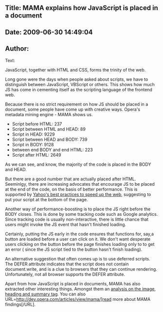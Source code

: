 Title: MAMA explains how JavaScript is placed in a document
----
Date: 2009-06-30 14:49:04
----
Author: 
----
Text:

<p>
JavaScript, together with HTML and CSS, forms the trinity of the web.
</p>
<p>
Long gone were the days when people asked about scripts, we have to distinguish between JavaScript, VBScript or others. This shows how much JS has come in cementing itself as the scripting language of the frontend web.
</p>
<p>
Because there is no strict requirement on how JS should be placed in a document, some people have come up with creative ways. Opera&#39;s metadata mining engine - MAMA shows us.
</p>
<p>
<ul>
<li>
Script before HTML: 237
</li>
<li>
Script between HTML and HEAD: 89
</li>
<li>
Script in HEAD: 9229
</li>
<li>
Script between HEAD and BODY: 739
</li>
<li>
Script in BODY: 9128
</li>
<li>
between end BODY and end HTML: 223
</li>
<li>
Script after HTML: 2649
</li>
</ul>
</p>
<p>
As we can see, and know, the majority of the code is placed in the BODY and HEAD.  
</p>
<p>
But there are a good number that are actually placed after HTML. Seeminlgy, there are increasing advocates that encourage JS to be placed at the end of the code, on the basis of better performance.  This is supported by <a href="http://developer.yahoo.com/performance/rules.html" target="_blank">Yahoo&#39;s best practices to speed up the web</a>, suggesting to put your script at the bottom of the page.
</p>
<p>
Another way of performance-boosting is to place the JS right before the BODY closes. This is done by some tracking code such as Google analytics. Since tracking code is usually non-interactive, there is little chance that users might invoke the JS event that hasn&#39;t finished loading.
</p>
<p>
Certainly, putting the JS early in the code ensures that functions for, say,a button are loaded before a user can click on it. We don&#39;t want desperate users clicking on the button before the page finishes loading only to to get an error ( since the JS script tied to the button hasn&#39;t finish loading).
</p>
<p>
An alternative suggestion that often comes up is to use deferred scripts. The DEFER attribute indicates that the script does not contain document.write, and is a clue to browsers that they can continue rendering. Unfortunately, not all browser supports the DEFER attribute.
</p>
<p>
Apart from how JavaScript is placed in documents, MAMA has also extracted other interesting things. Amongst them an <a href="http://my.opera.com/ODIN/blog/2009/05/19/opera-mama-a-sneak-peek-at-headings-images-and-summary" target="_blank">analysis on the image, heading and summary tag</a>. You can also URL=<a href="http://dev.opera.com/articles/view/mama/]read" target="_blank">http://dev.opera.com/articles/view/mama/]read</a> more about MAMA findings[/URL].
</p>
